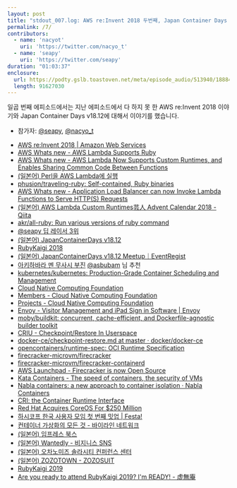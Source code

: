```yaml
---
layout: post
title: "stdout_007.log: AWS re:Invent 2018 두번째, Japan Container Days v18.12"
permalink: /7/
contributors:
  - name: 'nacyot'
    uri: 'https://twitter.com/nacyo_t'
  - name: 'seapy'
    uri: 'https://twitter.com/seapy'
duration: "01:03:37"
enclosure:
  url: https://podty.gslb.toastoven.net/meta/episode_audio/513940/188843_1544365500651.mp3 
  length: 91627030
---
```


일곱 번째 에피소드에서는 지난 에피소드에서 다 하지 못 한 AWS re:Invent 2018 이야기와 Japan Container Days v18.12에 대해서 이야기를 했습니다.

* 참가자: [@seapy][sea], [@nacyo_t][nac]

[sea]: https://twitter.com/seapy
[nac]: https://twitter.com/nacyo_t

* [AWS re:Invent 2018 \| Amazon Web Services](https://reinvent.awsevents.com/)
* [AWS Whats new - AWS Lambda Supports Ruby](https://aws.amazon.com/ko/about-aws/whats-new/2018/11/aws-lambda-supports-ruby/)
* [AWS Whats new -  AWS Lambda Now Supports Custom Runtimes, and Enables Sharing Common Code Between Functions](https://aws.amazon.com/ko/about-aws/whats-new/2018/11/aws-lambda-now-supports-custom-runtimes-and-layers/)
* [(일본어) Perl을 AWS Lambda에 실행](https://shogo82148.github.io/blog/2018/11/30/perl-in-lambda/)
* [phusion/traveling-ruby: Self-contained, Ruby binaries](https://github.com/phusion/traveling-ruby)
* [AWS Whats new -  Application Load Balancer can now Invoke Lambda Functions to Serve HTTP(S) Requests](https://aws.amazon.com/ko/about-aws/whats-new/2018/11/alb-can-now-invoke-lambda-functions-to-serve-https-requests/)
* [(일본어) AWS Lambda Custom Runtimes芸人 Advent Calendar 2018 - Qiita](https://qiita.com/advent-calendar/2018/lambda-custom-runtimes)
* [akr/all-ruby: Run various versions of ruby command](https://github.com/akr/all-ruby)
* [@seapy 딥 레이서 3위](https://www.facebook.com/iamseapy/posts/2044313368949043)
* [(일본어) JapanContainerDays v18.12](https://containerdays.jp/)
* [RubyKaigi 2018](https://rubykaigi.org/2018)
* [(일본어) JapanContainerDays v18.12 Meetup｜EventRegist](https://eventregist.com/e/containerdays1812meetup)
* [아키하바라 멘 무사시 부진](https://twitter.com/nacyo_t/status/1069802179077140481) [@asbubam](https://twitter.com/asbubam) 님 추천
* [kubernetes/kubernetes: Production-Grade Container Scheduling and Management](https://github.com/kubernetes/kubernetes)
* [Cloud Native Computing Foundation](https://www.cncf.io/)
* [Members - Cloud Native Computing Foundation](https://www.cncf.io/about/members/)
* [Projects - Cloud Native Computing Foundation](https://www.cncf.io/projects/)
* [Envoy - Visitor Management and iPad Sign in Software \| Envoy](https://envoy.com/)
* [moby/buildkit: concurrent, cache-efficient, and Dockerfile-agnostic builder toolkit](https://github.com/moby/buildkit)
* [CRIU - Checkpoint/Restore In Userspace](https://www.criu.org/Main_Page)
* [docker-ce/checkpoint-restore.md at master · docker/docker-ce](https://github.com/docker/docker-ce/blob/master/components/cli/experimental/checkpoint-restore.md)
* [opencontainers/runtime-spec: OCI Runtime Specification](https://github.com/opencontainers/runtime-spec)
* [firecracker-microvm/firecracker](https://github.com/firecracker-microvm/firecracker)
* [firecracker-microvm/firecracker-containerd](https://github.com/firecracker-microvm/firecracker-containerd)
* [AWS Launchpad - Firecracker is now Open Source](https://www.youtube.com/watch?v=DrrvPqX_Qr8)
* [Kata Containers - The speed of containers, the security of VMs](https://katacontainers.io/)
* [Nabla containers: a new approach to container isolation · Nabla Containers](https://nabla-containers.github.io/)
* [CRI: the Container Runtime Interface](https://github.com/kubernetes/kubernetes/blob/242a97307b34076d5d8f5bbeb154fa4d97c9ef1d/docs/devel/container-runtime-interface.md)
* [Red Hat Acquires CoreOS For $250 Million](https://www.forbes.com/sites/janakirammsv/2018/01/30/red-hat-acquires-coreos-for-250-million/#5d2537e52ecb)
* [하시코프 한국 사용자 모임 첫 번째 밋업 \| Festa!](https://festa.io/events/45)
* [컨테이너 가상화의 모든 것 - 바이라인 네트워크](https://byline.network/container_seminar/)
* [(일본어) 임프레스 북스](https://book.impress.co.jp/)
* [(일본어) Wantedly - 비지니스 SNS](https://jp.wantedly.com/)
* [(일본어) 오차노미즈 솔라시티 컨퍼런스 센터](https://solacity.jp/cc/)
* [(일본어) ZOZOTOWN - ZOZOSUIT](http://zozo.jp/zozosuit/)
* [RubyKaigi 2019](https://rubykaigi.org/2019)
* [Are you ready to attend RubyKaigi 2019? I'm READY! - 虚無庵](https://jinroq.hatenablog.jp/entry/2018/11/13/235205)

